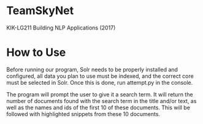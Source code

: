 # TeamSkyNet

KIK-LG211 Building NLP Applications (2017)

# How to Use

Before running our program, Solr needs to be properly installed and configured, all data you plan to use must be indexed, and the correct core must be selected in Solr. Once this is done, run attempt.py in the console.

The program will prompt the user to give it a search term. It will return the number of documents found with the search term in the title and/or text, as well as the names and ids of the first 10 of these documents. This will be followed with highlighted snippets from these 10 documents.
